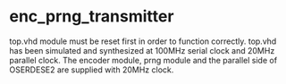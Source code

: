 # enc_prng_transmitter
top.vhd module must be reset first in order to function correctly.
top.vhd has been simulated and synthesized at 100MHz serial clock and 20MHz parallel clock.
The encoder module, prng module and the parallel side of OSERDESE2 are supplied with 20MHz clock.
